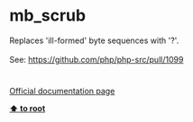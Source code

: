 # mb_scrub




<div class="phpcode"><span class="html">
Replaces &apos;ill-formed&apos; byte sequences with &apos;?&apos;.<br><br>See: <a href="https://github.com/php/php-src/pull/1099" rel="nofollow" target="_blank">https://github.com/php/php-src/pull/1099</a></span>
</div>
  

#

[Official documentation page](https://www.php.net/manual/en/function.mb-scrub.php)

**[⬆ to root](/)**